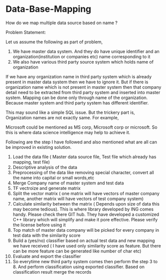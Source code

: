 # Data-Base-Mapping

How do we map multiple data source based on name ?

Problem Statement:

Let us assume the following as part of problem,

1) We have master data system. And they do have unique identifier and an organization(institution or companies etc) name corresponding to it
2) We also have various third party source system which holds name of organization

If we have any organization name in third party system which is already present in master data system then we have to ignore it. But if there is 
organization name which is not present in master system then that company detail need to be extracted from third party system and inserted into master system. Mapping can be done only through name of the organization. Because master system and third party system has different identifier.

This may sound like a simple SQL issue. But the trickery part is, Organization names are not exactly same. For example,

Microsoft could be mentioned as MS corp, Microsoft corp or microsoft. So this is where data science intelligence may help to achieve it.

Following are the step I have followed and also mentioned what are all can be improved in existing solution.

1) Load the data file ( Master data source file, Test file which already has mapping, test file)
2) Descriptive analysis of the data
3) Preprocessing of the data like removing special character, convert all the name into capital or small words,etc
4) Merge Company name of master system and test data
5) TF vectroize and generate matrix
6) Split the vector matrix ( one matrix will have vectors of master company name, another matrix will have vectors of test company system)
7) Calculate similarity between the matrix ( Depends upon size of data this may become tedious). This is where library developed by ING comes handy. Please check there GIT hub. They have developed a customized C++ library which will simplify and make it pore effective. Please verify the license before using it
8) Top match of master data company  will be picked for every company in test data with the similarity score
9) Build a (yes/no) classifier based on actual test data and new mapping we have received ( I have used only similarity score as feature. But there can be more feature can be generated like number of char etc)
10) Evaluate and export the classifier
11) So everytime new third party system comes then perform the step 3 to 8. And perform classification using exported classifier. Based on classification result merge the records
